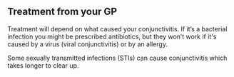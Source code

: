 ## Treatment from your GP

Treatment will depend on what caused your conjunctivitis. If it’s a bacterial infection you might be prescribed antibiotics, but they won’t work if it's caused by a virus (viral conjunctivitis) or by an allergy.

Some sexually transmitted infections (STIs) can cause conjunctivitis which takes longer to clear up.